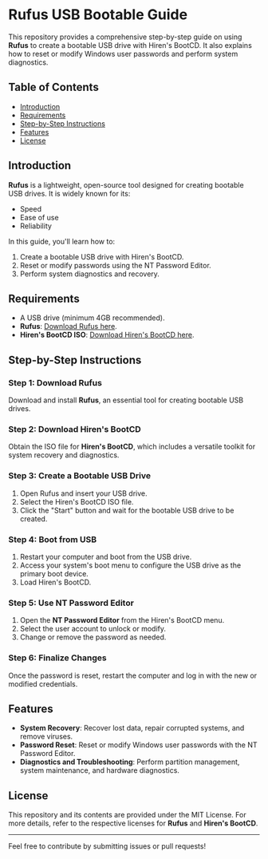 # Rufus USB Bootable Guide

This repository provides a comprehensive step-by-step guide on using **Rufus** to create a bootable USB drive with Hiren's BootCD. It also explains how to reset or modify Windows user passwords and perform system diagnostics.

## Table of Contents
- [Introduction](#introduction)
- [Requirements](#requirements)
- [Step-by-Step Instructions](#step-by-step-instructions)
- [Features](#features)
- [License](#license)

## Introduction

**Rufus** is a lightweight, open-source tool designed for creating bootable USB drives. It is widely known for its:
- Speed
- Ease of use
- Reliability

In this guide, you'll learn how to:
1. Create a bootable USB drive with Hiren's BootCD.
2. Reset or modify passwords using the NT Password Editor.
3. Perform system diagnostics and recovery.

## Requirements

- A USB drive (minimum 4GB recommended).
- **Rufus**: [Download Rufus here](https://rufus.ie).
- **Hiren's BootCD ISO**: [Download Hiren's BootCD here](https://www.hirensbootcd.org).

## Step-by-Step Instructions

### Step 1: Download Rufus
Download and install **Rufus**, an essential tool for creating bootable USB drives.

### Step 2: Download Hiren's BootCD
Obtain the ISO file for **Hiren's BootCD**, which includes a versatile toolkit for system recovery and diagnostics.

### Step 3: Create a Bootable USB Drive
1. Open Rufus and insert your USB drive.
2. Select the Hiren's BootCD ISO file.
3. Click the "Start" button and wait for the bootable USB drive to be created.

### Step 4: Boot from USB
1. Restart your computer and boot from the USB drive.
2. Access your system's boot menu to configure the USB drive as the primary boot device.
3. Load Hiren's BootCD.

### Step 5: Use NT Password Editor
1. Open the **NT Password Editor** from the Hiren's BootCD menu.
2. Select the user account to unlock or modify.
3. Change or remove the password as needed.

### Step 6: Finalize Changes
Once the password is reset, restart the computer and log in with the new or modified credentials.

## Features

- **System Recovery**: Recover lost data, repair corrupted systems, and remove viruses.
- **Password Reset**: Reset or modify Windows user passwords with the NT Password Editor.
- **Diagnostics and Troubleshooting**: Perform partition management, system maintenance, and hardware diagnostics.

## License

This repository and its contents are provided under the MIT License. For more details, refer to the respective licenses for **Rufus** and **Hiren's BootCD**.

---

Feel free to contribute by submitting issues or pull requests!
